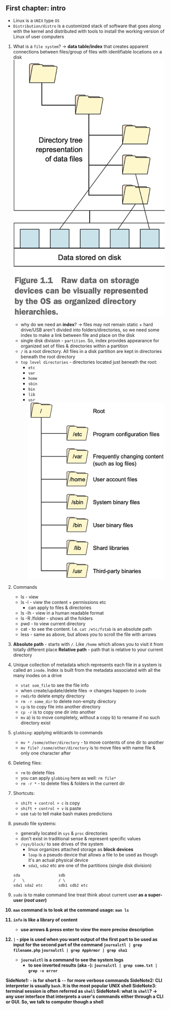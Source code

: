 <h2>First chapter: intro</h2>

- Linux is a `UNIX` type `OS`
- `Distribution/distro` is a customized stack of software that goes along with the kernel and distributed with
	tools to install the working version of Linux of user computers

1. What is a `file system`? -> **data table/index** that creates apparent connections between files/group of files
	with identifiable locations on a disk
	![Alt text](../image_folder/directories.png?raw=true)
	* why do we need an **index**? -> files may not remain static + hard drive/USB aren't divided into folders/directories, so
		we need some index to make a link between file and place on the disk
	* single disk division - `partition`. So, index provides appearance for organized set of files & directories within a partition
	* `/` is a root directory. All files in a disk partition are kept in directories beneath the root directory
	* `top level directories` - directories located just beneath the root:
		- `etc`
		- `var`
		- `home`
		- `sbin`
		- `bin`
		- `lib`
		- `usr`
	![Alt text](../image_folder/sub_root.png?raw=true)

2. Commands
	* ls - view
	* ls -l - view the content + permissions etc
		- can apply to files & directories
	* ls -lh - view in a human readable format
	* ls -R /folder - shows all the folders
	* pwd - to view current directory
	* cat - to see the content. I.e. `cat /etc/fstab` is an absolute path
	* less - same as above, but allows you to scroll the file with arrows

3. **Absolute path** - starts with `/`. Like `/home` which allows you to visit it from totally different place
	**Relative path** - path that is relative to your current directory

4. Unique collection of metadata which represents each file in
	a system is called an `inode`. Index is built from the metadata
	associated with all the many inodes on a drive
	* `stat som_file` to see the file info
	* when create/update/delete files -> changes happen to `inode`
	* `rmdir`to delete empty directory
	* `rm -r some_dir` to delete non-empty directory
	* `cp` is to copy file into another directory
	* `cp -r` is to copy one dir into another
	* `mv` a) is to move completely, without a copy b) to rename if no such directory exist

5. `globbing`: applying wildcards to commands
	* `mv * /some/other/directory` - to move contents of one dir to another
	* `mv file? /some/other/directory` is to move files with name file & only one character after

6. Deleting files:
	* `rm` to delete files
	* you can apply `globbing` here as well: `rm file*`
	* `rm -r *` - to delete files & folders in the current dir

7. Shortcuts:
	* `shift + control + c` is copy
	* `shift + control + v` is paste
	* use `tab` to tell make bash makes predictions

8. pseudo file systems:
	* generally located in `sys` & `proc` directories
	* don't exist in traditional sense & represent specific values
	* `/sys/block/` to see drives of the system
		- linux organizes attached storage as **block devices**
		- `loop` is a pseudo device that allows a file to be used as though it's an actual physical device
		- `sda1`, `sda2` etc are one of the partitions (single disk division)
	```
	sda 				sdb
	/   \				/ \
   sda1	sda2 etc	   sdb1 sdb2 etc	
	```
9. `sudo` is to make command line treat think about current user<b> 	as a super-user (*root user*)
10. `man` command is to look at the command usage: `man ls`
11. `info` is like a library of content
	* use arrows & press **enter** to view the more precise description
12. `|` - pipe is used when you want output of the first part
	to be used as input for the second part of the command
	`journalctl | grep filename.php`
	`journalctl | grep AppArmor | grep sha1`
	* `journalctl` is a command to see the system logs
		- to see inverted results (aka `~`): `journalctl | grep some.txt | grep -v error`


SideNote1: `-` is for short & `--` for more verbose commands
SideNote2: CLI interpreter is usually `bash`. It is the most popular UNIX shell
SideNote3: terminal session is often referred as `shell` 
SideNote4: what is `shell`? -> any user interface that interprets a user's commands either through a CLI or GUI.
	So, we talk to computer though a shell